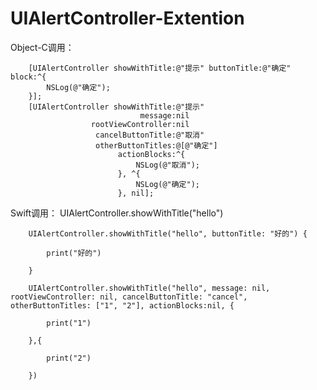 # UIAlertController-Extention
Object-C调用：

        [UIAlertController showWithTitle:@"提示" buttonTitle:@"确定" block:^{
            NSLog(@"确定");
        }];
        [UIAlertController showWithTitle:@"提示"
                                 message:nil
                      rootViewController:nil
                       cancelButtonTitle:@"取消"
                       otherButtonTitles:@[@"确定"]
                            actionBlocks:^{
                                NSLog(@"取消");
                            }, ^{
                                NSLog(@"确定");
                            }, nil];
Swift调用：
          UIAlertController.showWithTitle("hello")
          
        UIAlertController.showWithTitle("hello", buttonTitle: "好的") {
        
            print("好的")
            
        }
        
        UIAlertController.showWithTitle("hello", message: nil, rootViewController: nil, cancelButtonTitle: "cancel", otherButtonTitles: ["1", "2"], actionBlocks:nil, {
        
            print("1")
            
        },{
        
            print("2")
            
        })
        
